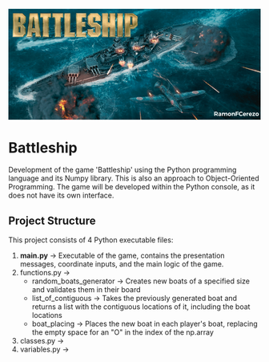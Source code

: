 <p align="center">
  <img src="https://github.com/RamonFCerezo/Battleship/blob/main/img/Battleship.png" alt="Battleship game screenshot" style="display: block; margin: auto;">
</p>

<h1>Battleship</h1>

<p>Development of the game 'Battleship' using the Python programming language and its Numpy library. This is also an approach to Object-Oriented Programming. The game will be developed within the Python console, as it does not have its own interface.</p>

<h2>Project Structure</h2>
<p>This project consists of 4 Python executable files:</p>
<ol>
  <li><strong>main.py</strong> &#8594; Executable of the game, contains the presentation messages, coordinate inputs, and the main logic of the game.</li>
  <li>functions.py &#8594;
    <ul>
      <li>random_boats_generator &#8594; Creates new boats of a specified size and validates them in their board</li>
      <li>list_of_contiguous &#8594; Takes the previously generated boat and returns a list with the contiguous locations of it, including the boat locations</li>
      <li>boat_placing &#8594; Places the new boat in each player's boat, replacing the empty space for an "O" in the index of the np.array</li>
    </ul>
  <li>classes.py &#8594; </li>
  <li>variables.py &#8594; </li>
</ol>
